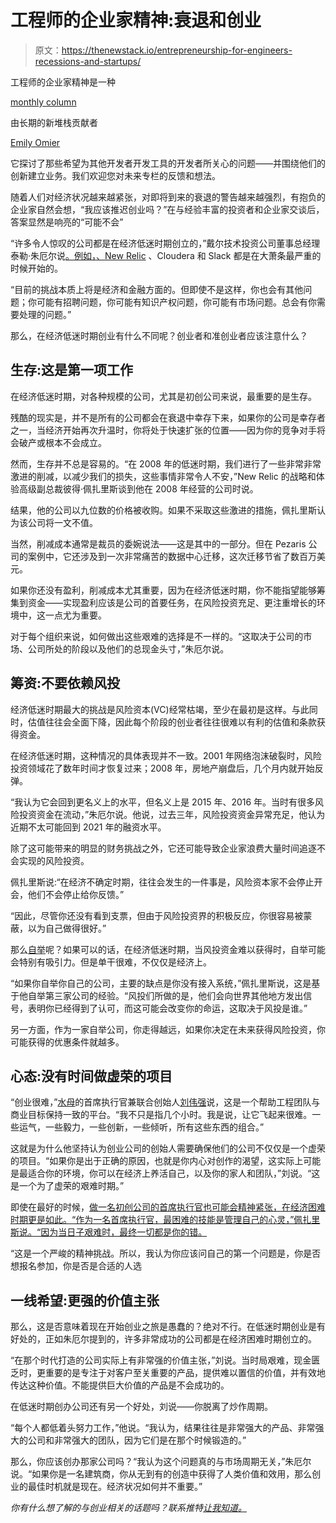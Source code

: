 # 工程师的企业家精神:衰退和创业

> 原文：<https://thenewstack.io/entrepreneurship-for-engineers-recessions-and-startups/>

工程师的企业家精神是一种

[monthly column](https://thenewstack.io/entrepreneurship-for-engineers-how-to-talk-to-customers/)

由长期的新堆栈贡献者

[Emily Omier](https://thenewstack.io/author/emily-omier/)

它探讨了那些希望为其他开发者开发工具的开发者所关心的问题——并围绕他们的创新建立业务。我们欢迎您对未来专栏的反馈和想法。

随着人们对经济状况越来越紧张，对即将到来的衰退的警告越来越强烈，有抱负的企业家自然会想，“我应该推迟创业吗？”在与经验丰富的投资者和企业家交谈后，答案显然是响亮的“可能不会”

“许多令人惊叹的公司都是在经济低迷时期创立的，”戴尔技术投资公司董事总经理泰勒·朱厄尔说[。例如，](https://www.linkedin.com/in/tylerjewell/)[、New Relic](http://newrelic.com/?utm_content=inline-mention) 、Cloudera 和 Slack 都是在大萧条最严重的时候开始的。

“目前的挑战本质上将是经济和金融方面的。但即使不是这样，你也会有其他问题；你可能有招聘问题，你可能有知识产权问题，你可能有市场问题。总会有你需要处理的问题。”

那么，在经济低迷时期创业有什么不同呢？创业者和准创业者应该注意什么？

## 生存:这是第一项工作

在经济低迷时期，对各种规模的公司，尤其是初创公司来说，最重要的是生存。

残酷的现实是，并不是所有的公司都会在衰退中幸存下来，如果你的公司是幸存者之一，当经济开始再次升温时，你将处于快速扩张的位置——因为你的竞争对手将会破产或根本不会成立。

然而，生存并不总是容易的。“在 2008 年的低迷时期，我们进行了一些非常非常激进的削减，以减少我们的损失，这些事情非常令人不安，”New Relic 的战略和体验高级副总裁彼得·佩扎里斯谈到他在 2008 年经营的公司时说。

结果，他的公司以九位数的价格被收购。如果不采取这些激进的措施，佩扎里斯认为该公司将一文不值。

当然，削减成本通常是裁员的委婉说法——这是其中的一部分。但在 Pezaris 公司的案例中，它还涉及到一次非常痛苦的数据中心迁移，这次迁移节省了数百万美元。

如果你还没有盈利，削减成本尤其重要，因为在经济低迷时期，你不能指望能够筹集到资金——实现盈利应该是公司的首要任务，在风险投资充足、更注重增长的环境中，这一点尤为重要。

对于每个组织来说，如何做出这些艰难的选择是不一样的。“这取决于公司的市场、公司所处的阶段以及他们的总现金头寸，”朱厄尔说。

## 筹资:不要依赖风投

经济低迷时期最大的挑战是风险资本(VC)经常枯竭，至少在最初是这样。与此同时，估值往往会全面下降，因此每个阶段的创业者往往很难以有利的估值和条款获得资金。

在经济低迷时期，这种情况的具体表现并不一致。2001 年网络泡沫破裂时，风险投资领域花了数年时间才恢复过来；2008 年，房地产崩盘后，几个月内就开始反弹。

“我认为它会回到更名义上的水平，但名义上是 2015 年、2016 年。当时有很多风险投资资金在流动，”朱厄尔说。他说，过去三年，风险投资资金异常充足，他认为近期不太可能回到 2021 年的融资水平。

除了这可能带来的明显的财务挑战之外，它还可能导致企业家浪费大量时间追逐不会实现的风险投资。

佩扎里斯说:“在经济不确定时期，往往会发生的一件事是，风险资本家不会停止开会，他们不会停止给你反馈。”

“因此，尽管你还没有看到支票，但由于风险投资界的积极反应，你很容易被蒙蔽，以为自己做得很好。”

那么[自举](https://thenewstack.io/entrepreneurship-for-engineers-bootstrap-or-take-vc-money/)呢？如果可以的话，在经济低迷时期，当风投资金难以获得时，自举可能会特别有吸引力。但是单干很难，不仅仅是经济上。

“如果你自举你自己的公司，主要的缺点是你没有接入系统，”佩扎里斯说，这是基于他自举第三家公司的经验。“风投们所做的是，他们会向世界其他地方发出信号，表明你已经得到了认可，而这可能会改变你的命运，这取决于风投是谁。”

另一方面，作为一家自举公司，你走得越远，如果你决定在未来获得风险投资，你可能获得的优惠条件就越多。

## 心态:没有时间做虚荣的项目

“创业很难，”[水母](https://jellyfish.co)的首席执行官兼联合创始人[刘伟强](https://www.linkedin.com/in/amlau/)说，这是一个帮助工程团队与商业目标保持一致的平台。“我不只是指几个小时。我是说，让它飞起来很难。一些运气，一些毅力，一些创新，一些倾听，所有这些东西的组合。”

这就是为什么他坚持认为创业公司的创始人需要确保他们的公司不仅仅是一个虚荣的项目。“如果你是出于正确的原因，也就是你内心对创作的渴望，这实际上可能是最适合你的环境，你可以在经济上养活自己，以及你的家人和团队，”刘说。“这是一个为了虚荣的艰难时期。”

即使在最好的时候，[做一名初创公司的首席执行官也可能会精神紧张，在经济困难时期更是如此。“作为一名首席执行官，最困难的技能是管理自己的心灵，”佩扎里斯说。“因为当日子艰难时，最终一切都是你的错。](https://thenewstack.io/entrepreneurship-for-engineers-adopting-the-founder-mindset/)

“这是一个严峻的精神挑战。所以，我认为你应该问自己的第一个问题是，你是否想报名参加，你是否是合适的人选

## 一线希望:更强的价值主张

那么，这是否意味着现在开始创业之旅是愚蠢的？绝对不行。在低迷时期创业是有好处的，正如朱厄尔提到的，许多非常成功的公司都是在经济困难时期创立的。

“在那个时代打造的公司实际上有非常强的价值主张，”刘说。当时局艰难，现金匮乏时，更重要的是专注于对客户至关重要的产品，提供难以置信的价值，并有效地传达这种价值。不能提供巨大价值的产品是不会成功的。

在低迷时期创办公司还有另一个好处，刘说——你脱离了炒作周期。

“每个人都低着头努力工作，”他说。“我认为，结果往往是非常强大的产品、非常强大的公司和非常强大的团队，因为它们是在那个时候锻造的。”

那么，你应该创办那家公司吗？“我认为这个问题真的与市场周期无关，”朱厄尔说。“如果你是一名建筑商，你从无到有的创造中获得了人类价值和效用，那么创业的最佳时机就是现在。经济状况如何并不重要。”

*你有什么想了解的与创业相关的话题吗？联系推特[让我知道。](https://twitter.com/EmilyOmier)*

<svg xmlns:xlink="http://www.w3.org/1999/xlink" viewBox="0 0 68 31" version="1.1"><title>Group</title> <desc>Created with Sketch.</desc></svg>
